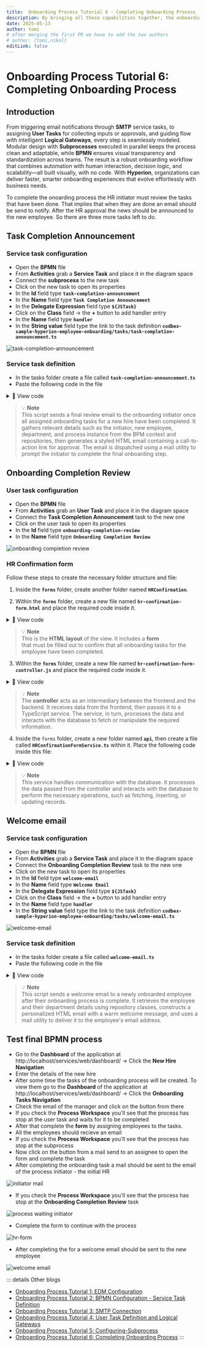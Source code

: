 ```yaml
---
title:  Onboarding Process Tutorial 6 - Completing Onboarding Process
description: By bringing all these capabilities together, the onboarding process will be complete with clarity, control, and speed.
date: 2025-05-13
author: tomi
# after merging the first PR we have to add the two authors
# author: [tomi,nikol]
editLink: false
---
```


# Onboarding Process Tutorial 6: Completing Onboarding Process

## Introduction

From triggering email notifications through **SMTP** service tasks, to assigning **User Tasks** for collecting inputs or approvals, and guiding flow with intelligent **Logical Gateways**, every step is seamlessly modeled. Modular design with **Subprocesses** executed in parallel keeps the process clean and adaptable, while **BPMN** ensures visual transparency and standardization across teams. The result is a robust onboarding workflow that combines automation with human interaction, decision logic, and scalability—all built visually, with no code. With **Hyperion**, organizations can deliver faster, smarter onboarding experiences that evolve effortlessly with business needs.

To complete the onoarding process the HR initiator must review the tasks that have been done. That implies that when they are done an email should be send to notify. After the HR approval the news should be announced to the new employee. So there are three more tasks left to do.

## Task Completion Announcement

### Service task configuration

- Open the **BPMN** file
- From **Activities** grab a **Service Task** and place it in the diagram space
- Connect the **subprocess** to the new task
- Click on the new task to open its properties
- In the **Id** field type **`task-completion-announcement`**
- In the **Name** field type **`Task Completion Announcement`**
- In the **Delegate Expression** field type **`${JSTask}`**
- Click on the **Class** field → the **+** button to add handler entry
- In the **Name** field type **`handler`**
- In the **String value** field type the link to the task definition **`codbex-sample-hyperion-employee-onboarding/tasks/task-completion-announcement.ts`**

![task-completion-announcement](../../../../images/2025-05-13-onboarding-process-final-steps/task-completion-announcement.gif)

### Service task definition

- In the tasks folder create a file called **`task-completion-announcement.ts`**
- Paste the following code in the file

<details>
  <summary>📄 View code</summary>

```typescript
import { EmployeeRepository as EmployeeDao } from "codbex-sample-hyperion-employee-onboarding/gen/codbex-sample-hyperion-employee-onboarding/dao/Employee/EmployeeRepository";
import { DepartmentRepository as DepartmentDao } from "codbex-sample-hyperion-employee-onboarding/gen/codbex-sample-hyperion-employee-onboarding/dao/Department/DepartmentRepository";

import { process } from "sdk/bpm";
import { sendMail } from "./mail-util";

const employeeDao = new EmployeeDao();
const departmentDao = new DepartmentDao();

const execution = process.getExecutionContext();
const executionId = execution.getId();

const onboardingInitiatorId = process.getVariable(executionId, "OnboardingInitiator");
let onboardingInitiatorLink = process.getVariable(executionId, "OnboardingInitiatorLink");
const employeeId = process.getVariable(executionId, "Employee");

const onboardingInitiator = employeeDao.findById(onboardingInitiatorId);
if (!onboardingInitiator) {
  throw new Error(`Employee with ID ${onboardingInitiatorId} not found!`);
}

const newHire = employeeDao.findById(employeeId);
if (!newHire) {
  throw new Error(`Employee with ID ${employeeId} not found!`);
}

const departmentName = departmentDao.findById(newHire.Department).Name;

const subject = "Employee Onboarding Review";
const processInstanceId = execution.getProcessInstanceId();

onboardingInitiatorLink = `${onboardingInitiatorLink}&processId=${processInstanceId}`;

const content = `
  <div style="font-family: Arial, sans-serif; line-height: 1.6; color: #333; max-width: 600px; margin: auto; padding: 20px; border: 1px solid #ddd; border-radius: 10px;">
    <div style="text-align: left; margin-bottom: 20px;">
      <img src="https://raw.githubusercontent.com/codbex/codbex.github.io/main/docs/images/logos/codbex-logo.png" alt="Company Logo" style="width: 50px; height: 50px;">
    </div>
    <h2 style="color: #2c3e50; text-align: center;">Employee Onboarding Final Review</h2>
    <p>Dear ${onboardingInitiator.Name},</p>
    <p>The onboarding process for <strong>${newHire.Name}</strong> (Department: <strong>${departmentName}</strong>) has been completed by the assigned team members and now requires your final review and approval.</p>
    <p>Please click the button below to access your inbox and complete the final steps:</p>
    <div style="text-align: center; margin: 20px 0;">
      <a href="${onboardingInitiatorLink}" target="_blank" style="
        display: inline-block;
        padding: 12px 24px;
        font-size: 16px;
        color: #fff;
        background-color: #007bff;
        text-decoration: none;
        border-radius: 5px;
      ">Review & Approve</a>
    </div>
    <p style="text-align: center; font-size: 14px; color: #555;">
      Alternatively, you can access it here: 
      <a href="${onboardingInitiatorLink}" target="_blank" style="color: #007bff; text-decoration: underline;">
        Review and Approve Onboarding
      </a>
    </p>
    <p>If you have any questions or need assistance, please reach out to the HR team.</p>
    <p>Best regards.</p>
  </div>
`;

sendMail(onboardingInitiator.Email, subject, content);

```

</details>

> 💡 **Note**  
> This script sends a final review email to the onboarding initiator once all assigned onboarding tasks for a new hire have been completed. It gathers relevant details such as the initiator, new employee, department, and process instance from the BPM context and repositories, then generates a styled HTML email containing a call-to-action link for approval. The email is dispatched using a mail utility to prompt the initiator to complete the final onboarding step.

## Onboarding Completion Review

### User task configuration

-   Open the **BPMN** file
-	From **Activities** grab an **User Task** and place it in the diagram space
-	Connect the **Task Completion Announcement** task to the new one
-	Click on the user task to open its properties
-	In the **Id** field type **`onboarding-completion-review`**
-	In the **Name** field type **`Onboarding Completion Review`**

![onboarding completion review](../../../../images/2025-05-13-onboarding-process-final-steps/onboarding-completion-review.gif)

### HR Confirmation form

Follow these steps to create the necessary folder structure and file:

1. Inside the **`forms`** folder, create another folder named **`HRConfirmation`**.

2. Within the **`forms`** folder, create a new file named **`hr-confirmation-form.html`** and place the required code inside it.

<details>
  <summary>📄 View code</summary>
  
```
<!DOCTYPE html>
<html lang="en" xmlns="http://www.w3.org/1999/xhtml" ng-app="templateApp" ng-controller="templateController">

    <head>
        <meta charset="utf-8" />
        <meta name="viewport" content="width=device-width, initial-scale=1">
        <link rel="icon" sizes="any" href="data:;base64,iVBORw0KGgo=">
        <title dg-view-title></title>
        <script type="text/javascript" src="hr-confirmation-generate.js"></script>
        <script type="text/javascript" src="/services/js/platform-core/services/loader.js?id=view-js"></script>
        <link type="text/css" rel="stylesheet" href="/services/js/platform-core/services/loader.js?id=view-css" />
        <script src="hr-confirmation-form-controller.js">
        </script>
    </head>

    <body class="bk-vbox">
        <h2 bk-title class="bk-padding--sm bk-center" wrap="true" header-size="2" aria-label="title" ng-if="!isCompleted"> HR Confirmation</h2>
        <bk-scrollbar class="bk-full-height bk-padding--sm bk-center--horizontal">
            <bk-message-page glyph="sap-icon--message-information" ng-if="isCompleted">
                <bk-message-page-title>Onboarding Complete</bk-message-page-title>
                <bk-message-page-subtitle>The onboarding tasks for the employee have been completed. There is no further HR confirmation work needed.</bk-message-page-subtitle>
            </bk-message-page>
            <bk-panel ng-if="!isCompleted" expanded="true" compact="true" class="bk-restrict-width--sm bk-full-width">
                <bk-panel-header>
                    <h3 aria-label="title" class="fd-margin--md">Onboarding Completion Checklist</h3>
                </bk-panel-header>
                <bk-panel-content aria-label="Panel Content">
                    <bk-list>
                        <bk-list-item ng-repeat="next in taskList">
                            <bk-list-icon glyph="sap-icon sap-icon--accept"></bk-list-icon>
                            <bk-list-title>{{ next.Name }}</bk-list-title>
                        </bk-list-item>
                    </bk-list>
                    <bk-form-group ng-if="!isEmpty" class="fd-margin-top--md">
                        <bk-form-item>
                            <bk-checkbox id="confirmed" compact="false" ng-model="checkboxes.model"></bk-checkbox>
                            <bk-checkbox-label for="confirmed"> I confirm that all onboarding tasks have been completed successfully</bk-checkbox-label>
                        </bk-form-item>
                    </bk-form-group>
                </bk-panel-content>
            </bk-panel>
        </bk-scrollbar>
        <bk-bar bar-design="footer" class="bk-margin-top--md bk-padding--sm" ng-if="!isCompleted">
            <bk-bar-right>
                <bk-bar-element>
                    <bk-button label="Submit" state="emphasized" ng-click="completeOnboarding()" ng-disabled="!checkboxes.model">
                    </bk-button>
                </bk-bar-element>
            </bk-bar-right>
        </bk-bar>

        <theme></theme>
    </body>


</html>

```
</details>

> 💡 **Note**  
> This is the **HTML layout** of the view. It includes a **form**  
> that must be filled out to confirm that all onboarding tasks for the employee have been completed.

3. Within the **`forms`** folder, create a new file named **`hr-confirmation-form-controller.js`** and place the required code inside it.


<details>
  <summary>📄 View code</summary>

```
angular.module('templateApp', ['blimpKit', 'platformView']).controller('templateController', ($scope, $http) => {

    const employeeId = new URLSearchParams(window.location.search).get('employeeId');
    const processInstanceId = new URLSearchParams(window.location.search).get('processId');

    $scope.entity = {};
    $scope.forms = {
        details: {},
    };
    $scope.checkboxes = {
        model: false
    };
    $scope.isCompleted = false;

    const tasksUrl =
        "/services/ts/codbex-sample-hyperion-employee-onboarding/forms/HRConfirmation/api/HRConfirmationFormService.ts/tasksData/" + employeeId;
    const completeTaskUrl =
        "/services/ts/codbex-sample-hyperion-employee-onboarding/forms/HRConfirmation/api/HRConfirmationFormService.ts/completeTask/" + processInstanceId;

    $http.get(tasksUrl)
        .then(response => {
            $scope.taskList = response.data.Tasks;
            $scope.isEmpty = $scope.taskList.length == 0;
        })
        .catch((error) => {
            console.error("Error getting task data: ", error);
        });

    $scope.completeOnboarding = () => {
        $http.post(completeTaskUrl)
            .then(response => {
                console.log(response);
                $scope.isCompleted = true;
            })
            .catch((error) => {
                console.error("Error completing tasks or refreshing task list", error);
            });
    }

});

```
</details>

> 💡 **Note**  
> The **controller** acts as an intermediary between the frontend and the backend. It receives data from the frontend, then passes it to a TypeScript service. The service, in turn, processes the data and interacts with the database to fetch or manipulate the required information.


4. Inside the `forms` folder, create a new folder named **`api`**, then create a file called **`HRConfirmationFormService.ts`** within it. Place the following code inside this file:


<details>
  <summary>📄 View code</summary>

```
import { OnboardingTaskRepository as OnboardingTaskDao } from "codbex-sample-hyperion-employee-onboarding/gen/codbex-sample-hyperion-employee-onboarding/dao/OnboardingTask/OnboardingTaskRepository";
import { EmployeeRepository as EmployeeDao } from "codbex-sample-hyperion-employee-onboarding/gen/codbex-sample-hyperion-employee-onboarding/dao/Employee/EmployeeRepository";

import { Controller, Get, Post } from "sdk/http";
import { tasks } from "sdk/bpm";

@Controller
class HRConfirmationService {

    private readonly onboardingTaskDao;
    private readonly employeeDao;

    constructor() {
        this.onboardingTaskDao = new OnboardingTaskDao();
        this.employeeDao = new EmployeeDao();
    }

    @Get("/tasksData/:employeeId")
    public tasksData(_: any, ctx: any) {
        const employeeId = ctx.pathParameters.employeeId;

        const tasks = this.onboardingTaskDao.findAll({
            $filter: {
                equals: {
                    Employee: employeeId,
                    Status: 3
                }
            }
        });

        const employees = this.employeeDao.findAll({
            $filter: {
                equals: {
                    Id: employeeId
                }
            }
        });

        return {
            "Tasks": tasks,
            "Employee": employees[0].Status
        };
    }

    @Post("/completeTask/:processInstanceId")
    public completeTask(_: any, ctx: any) {
        const processInstanceId = ctx.pathParameters.processInstanceId;

        const processTask = tasks.list().filter(task => task.data.processInstanceId === processInstanceId);

        tasks.complete(processTask[0].data.id);
    }

}
```

</details>

> 💡 **Note**  
> This service handles communication with the database. It processes the data passed from the controller and interacts with the database to perform the necessary operations, such as fetching, inserting, or updating records.

## Welcome email

### Service task configuration

- Open the **BPMN** file
- From **Activities** grab a **Service Task** and place it in the diagram space
- Connect the **Onboarding Completion Review** task to the new one
- Click on the new task to open its properties
- In the **Id** field type **`welcome-email`**
- In the **Name** field type **`Welcome Email`**
- In the **Delegate Expression** field type **`${JSTask}`**
- Click on the **Class** field → the **+** button to add handler entry
- In the **Name** field type **`handler`**
- In the **String value** field type the link to the task definition **`codbex-sample-hyperion-employee-onboarding/tasks/welcome-email.ts`**

![welcome-email](../../../../images/2025-05-13-onboarding-process-final-steps/welcome-email.gif)

### Service task definition

- In the tasks folder create a file called **`welcome-email.ts`**
- Paste the following code in the file

<details>
  <summary>📄 View code</summary>

```typescript
import { EmployeeRepository as EmployeeDao } from "codbex-sample-hyperion-employee-onboarding/gen/codbex-sample-hyperion-employee-onboarding/dao/Employee/EmployeeRepository";
import { DepartmentRepository as DepartmentDao } from "codbex-sample-hyperion-employee-onboarding/gen/codbex-sample-hyperion-employee-onboarding/dao/Department/DepartmentRepository";

import { process } from "sdk/bpm";
import { sendMail } from "./mail-util";

const employeeDao = new EmployeeDao();
const departmentDao = new DepartmentDao();

const execution = process.getExecutionContext();
const executionId = execution.getId();

const employeeId = process.getVariable(executionId, "Employee");

const employee = employeeDao.findById(employeeId);
if (!employee) {
  throw new Error(`Employee with ID ${employeeId} not found!`);
}

const departmentName = departmentDao.findById(employee.Department).Name;

const subject = "Welcome to the Team";

const content = `
  <div style="font-family: Arial, sans-serif; line-height: 1.6; color: #333; max-width: 600px; margin: auto; padding: 20px; border: 1px solid #ddd; border-radius: 10px;">
    <div style="text-align: left; margin-bottom: 20px;">
      <img src="https://raw.githubusercontent.com/codbex/codbex.github.io/main/docs/images/logos/codbex-logo.png" alt="Company Logo" style="width: 50px; height: 50px;">
    </div>
    <h2 style="color: #2c3e50; text-align: center;">Welcome to the Team!</h2>
    <p>Dear ${employee.Name},</p>
    <p>We are excited to inform you that your onboarding process has been successfully completed!</p>
    <p>Welcome aboard, <strong>${employee.Name}</strong> we are thrilled to have you join the <strong>${departmentName}</strong> team.</p>
    <p>If you have any questions or need assistance with your next steps, please feel free to contact the HR team.</p>
    <p>Best regards.</p>
  </div>
`;

sendMail(employee.Email, subject, content);

```

</details>

> 💡 **Note**  
> This script sends a welcome email to a newly onboarded employee after their onboarding process is complete. It retrieves the employee and their department details using repository classes, constructs a personalized HTML email with a warm welcome message, and uses a mail utility to deliver it to the employee's email address.

## Test final BPMN process

- Go to the **Dashboard** of the application at http://localhost/services/web/dashboard/ → Click the **New Hire Navigation**
- Enter the details of the new hire
- After some time the tasks of the onboarding process will be created. To view them go to the **Dashboard** of the application at http://localhost/services/web/dashboard/ → Click the **Onboarding Tasks Navigation**
- Check the email of the manager and click on the button from there
- If you check the **Process Workspace** you'll see that the process has stop at the user task and waits for it to be completed
- After that complete the **form** by assigning employees to the tasks.
- All the employees should recieve an email
- If you check the **Process Workspace** you'll see that the process has stop at the subprocess
- Now click on the button from a mail send to an assignee to open the form and complete the task
- After completing the onboarding task a mail should be sent to the email of the process initiator - the initial HR

![initiator mail](../../../../images/2025-05-13-onboarding-process-final-steps/initiator-mail.png)

- If you check the **Process Workspace** you'll see that the process has stop at the **Onboarding Completion Review** task

![process waiting initiator](../../../../images/2025-05-13-onboarding-process-final-steps/process-waiting-initiator.png)

- Complete the form to continue with the process

![hr-form](../../../../images/2025-05-13-onboarding-process-final-steps/hr-form.png)

- After completing the for a welcome email should be sent to the new employee

![welcome email](../../../../images/2025-05-13-onboarding-process-final-steps/welcome-email.png)

::: details Other blogs
- [Onboarding Process Tutorial 1: EDM Configuration](https://codbex.com/technology/2025/05/08/onboarding-process-1-edm-configuration)
- [Onboarding Process Tutorial 2: BPMN Configuration - Service Task Definition](https://codbex.com/technology/2025/05/09/onboarding-process-2-services-task)
- [Onboarding Process Tutorial 3: SMTP Connection](https://codbex.com/technology/2025/05/10/onboarding-process-3-smtp)
- [Onboarding Process Tutorial 4: User Task Definition and Logical Gateways](https://codbex.com/technology/2025/05/11/onboarding-process-4-user-task-logical-gateways)
- [Onboarding Process Tutorial 5: Configuring-Subprocess](https://codbex.com/technology/2025/05/12/onboarding-process-5-subprocess)
- [Onboarding Process Tutorial 6: Completing Onboarding Process](https://codbex.com/technology/2025/05/13/onboarding-process-6-final-steps)
:::